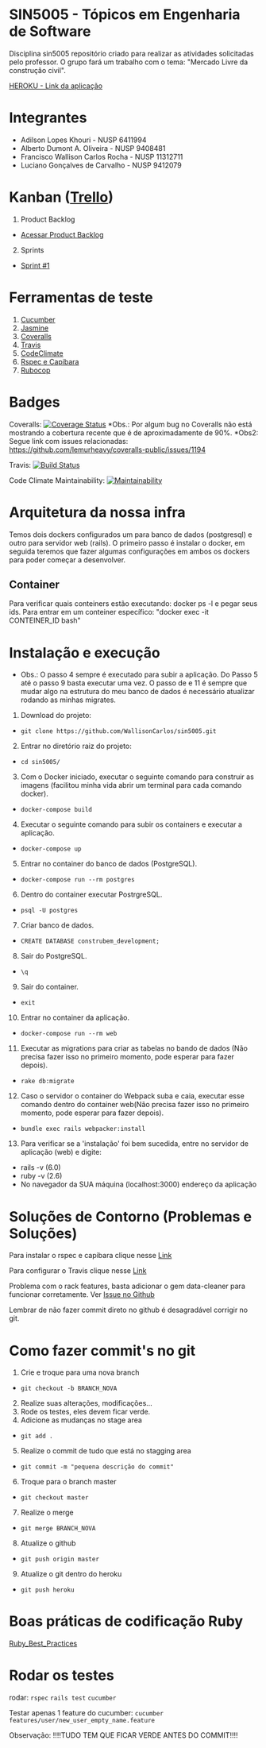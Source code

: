 # SIN5005 - Tópicos em Engenharia de Software

Disciplina sin5005 repositório criado para realizar as atividades solicitadas pelo professor. O grupo fará um trabalho com o tema: "Mercado Livre da construção civil".

[HEROKU - Link da aplicação](https://construbem.herokuapp.com)

# Integrantes
* Adilson Lopes Khouri - NUSP 6411994
* Alberto Dumont A. Oliveira - NUSP 9408481
* Francisco Wallison Carlos Rocha - NUSP 11312711
* Luciano Gonçalves de Carvalho - NUSP 9412079

# Kanban ([Trello](https://trello.com))

1. Product Backlog

  - [Acessar Product Backlog](https://trello.com/b/c9Hobl8m/product-backlog)

2. Sprints

  - [Sprint #1](https://trello.com/b/PBo4hSWH/sprint-1)

# Ferramentas de teste

1. [Cucumber](https://cucumber.io/docs/installation/ruby/)
2. [Jasmine](https://jasmine.github.io/pages/getting_started.html)
3. [Coveralls](https://coveralls.io/github/WallisonCarlos/sin5005)
4. [Travis](https://travis-ci.org/WallisonCarlos/sin5005)
5. [CodeClimate](https://codeclimate.com/github/WallisonCarlos/sin5005)
6. [Rspec e Capibara](https://medium.com/@anchietajunior/instala%C3%A7%C3%A3o-e-configura%C3%A7%C3%A3o-b%C3%A1sica-rspec-e-capybara-no-rails-5-3865437c86d0)
7. [Rubocop](http://www.rubocop.org/en/stable/)

# Badges

Coveralls:
[![Coverage Status](https://coveralls.io/repos/github/WallisonCarlos/sin5005/badge.svg?branch=master)](https://coveralls.io/github/WallisonCarlos/sin5005?branch=master)
*Obs.: Por algum bug no Coveralls não está mostrando a cobertura recente que é de aproximadamente de 90%.
*Obs2: Segue link com issues relacionadas: https://github.com/lemurheavy/coveralls-public/issues/1194

Travis:
[![Build Status](https://travis-ci.org/WallisonCarlos/sin5005.svg?branch=master)](https://travis-ci.org/WallisonCarlos/sin5005)

Code Climate Maintainability:
[![Maintainability](https://api.codeclimate.com/v1/badges/307cd1872c40fd5ffc35/maintainability)](https://codeclimate.com/github/WallisonCarlos/sin5005/maintainability)

<!-- Enquanto não arrumamos vou deixar comentado -->
<!-- Code Climate Test Coverage:
[![Test Coverage](https://api.codeclimate.com/v1/badges/307cd1872c40fd5ffc35/test_coverage)](https://codeclimate.com/github/WallisonCarlos/sin5005/test_coverage) -->


# Arquitetura da nossa infra
Temos dois dockers configurados um para banco de dados (postgresql) e outro para servidor web (rails).
O primeiro passo é instalar o docker, em seguida teremos que fazer algumas configurações em ambos os dockers para poder começar a desenvolver.

## Container
Para verificar quais conteiners estão executando: docker ps -l e pegar seus ids. Para entrar em um conteiner específico: "docker exec -it CONTEINER_ID bash"


# Instalação e execução

- Obs.: O passo 4 sempre é executado para subir a aplicação. Do Passo 5 até o passo 9 basta executar uma vez. O passo de e 11 é sempre que mudar algo na estrutura do meu banco de dados é necessário atualizar rodando as minhas migrates.

1. Download do projeto:

  - `git clone https://github.com/WallisonCarlos/sin5005.git`

2. Entrar no diretório raiz do projeto:

  - `cd sin5005/`

3. Com o Docker iniciado, executar o seguinte comando para construir as imagens (facilitou minha vida abrir um terminal para cada comando docker).

  - `docker-compose build`

4. Executar o seguinte comando para subir os containers e executar a aplicação.

  - `docker-compose up`

5. Entrar no container do banco de dados (PostgreSQL).

  - `docker-compose run --rm postgres`

6. Dentro do container executar PostrgreSQL.

  - `psql -U postgres`

7. Criar banco de dados.

  - `CREATE DATABASE construbem_development;`

8. Sair do PostgreSQL.

  - `\q`
9. Sair do container.

  - `exit`

10. Entrar no container da aplicação.

  - `docker-compose run --rm web`

11. Executar as migrations para criar as tabelas no bando de dados (Não precisa fazer isso no primeiro momento, pode esperar para fazer depois).

  - `rake db:migrate`

12. Caso o servidor o container do Webpack suba e caia, executar esse comando dentro do container web(Não precisa fazer isso no primeiro momento, pode esperar para fazer depois).

  - `bundle exec rails webpacker:install`

13. Para verificar se a 'instalação' foi bem sucedida, entre no servidor de aplicação (web) e digite:
* rails -v (6.0)
* ruby -v (2.6)
* No navegador da SUA máquina (localhost:3000) endereço da aplicação

# Soluções de Contorno (Problemas e Soluções)

Para instalar o rspec e capibara clique nesse  [Link](https://medium.com/@anchietajunior/instala%C3%A7%C3%A3o-e-configura%C3%A7%C3%A3o-b%C3%A1sica-rspec-e-capybara-no-rails-5-3865437c86d0)

Para configurar o Travis clique nesse  [Link](https://medium.com/full-taxx/how-to-setup-travis-ci-for-a-rails-application-78a453963300)

Problema com o rack features, basta adicionar o gem data-cleaner para funcionar corretamente. Ver  [Issue no Github](https://github.com/cucumber/cucumber-rails/issues/127)

Lembrar de não fazer commit direto no github é desagradável corrigir no git.

# Como fazer commit's no git
1. Crie e troque para uma nova branch
 - `git checkout -b BRANCH_NOVA`
2. Realize suas alterações, modificações...
3. Rode os testes, eles devem ficar verde.
4. Adicione as mudanças no stage area
- `git add .`
5. Realize o commit de tudo que está no stagging area
- `git commit -m "pequena descrição do commit"`
6. Troque para o branch master
- `git checkout master`
7. Realize o merge
- `git merge BRANCH_NOVA`
8. Atualize o github
- `git push origin master`
9. Atualize o git dentro do heroku
- `git push heroku`

# Boas práticas de codificação Ruby
[Ruby_Best_Practices](https://github.com/github/rubocop-github/blob/master/STYLEGUIDE.md)

# Rodar os testes
rodar:
`rspec`
`rails test`
`cucumber`

Testar apenas 1 feature do cucumber:
`cucumber features/user/new_user_empty_name.feature`

Observação:
!!!!TUDO TEM QUE FICAR VERDE ANTES DO COMMIT!!!!
